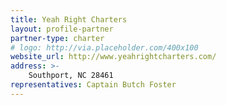 ```yaml
---
title: Yeah Right Charters
layout: profile-partner
partner-type: charter
# logo: http://via.placeholder.com/400x100
website_url: http://www.yeahrightcharters.com/
address: >- 
    Southport, NC 28461
representatives: Captain Butch Foster
---
```


